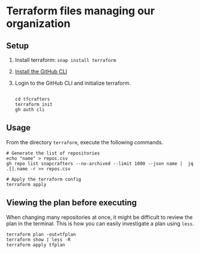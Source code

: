 # Terraform files managing our organization

## Setup

1. Install terraform: `snap install terraform`
1. [Install the GitHub CLI](https://github.com/cli/cli/blob/trunk/docs/install_linux.md)
1. Login to the GitHub CLI and initialize terraform.

   ```shell

   cd tfcrafters
   terraform init
   gh auth cli
   ```

## Usage

From the directory `terraform`, execute the following commands.

```shell
# Generate the list of repositories
echo "name" > repos.csv
gh repo list snapcrafters --no-archived --limit 1000 --json name |  jq .[].name -r >> repos.csv

# Apply the terraform config
terraform apply
```

## Viewing the plan before executing

When changing many repositories at once, it might be difficult to review the plan in the terminal. This is how you can easily investigate a plan using `less`.

```shell
terraform plan -out=tfplan
terraform show | less -R
terraform apply tfplan
```
